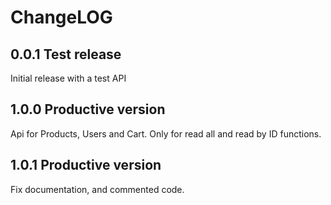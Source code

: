 # ChangeLOG

## 0.0.1 Test release

Initial release with a test API

## 1.0.0 Productive version

Api for Products, Users and Cart. Only for read all and read by ID functions.

## 1.0.1 Productive version

Fix documentation, and commented code.
